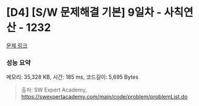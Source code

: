# [D4] [S/W 문제해결 기본] 9일차 - 사칙연산 - 1232 

[문제 링크](https://swexpertacademy.com/main/code/problem/problemDetail.do?contestProbId=AV141J8KAIcCFAYD) 

### 성능 요약

메모리: 35,328 KB, 시간: 185 ms, 코드길이: 5,695 Bytes



> 출처: SW Expert Academy, https://swexpertacademy.com/main/code/problem/problemList.do